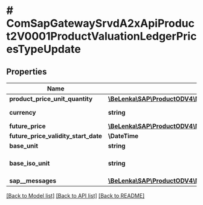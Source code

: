 # # ComSapGatewaySrvdA2xApiProduct2V0001ProductValuationLedgerPricesTypeUpdate

## Properties

Name | Type | Description | Notes
------------ | ------------- | ------------- | -------------
**product_price_unit_quantity** | [**\BeLenka\SAP\ProductODV4\Model\PriceUnit**](PriceUnit.md) |  | [optional]
**currency** | **string** | Currency Key | [optional]
**future_price** | [**\BeLenka\SAP\ProductODV4\Model\FuturePrice**](FuturePrice.md) |  | [optional]
**future_price_validity_start_date** | **\DateTime** |  | [optional]
**base_unit** | **string** |  | [optional]
**base_iso_unit** | **string** | Base unit of measure in ISO code | [optional]
**sap__messages** | [**\BeLenka\SAP\ProductODV4\Model\ComSapGatewaySrvdA2xApiProduct2V0001SAPMessageUpdate[]**](ComSapGatewaySrvdA2xApiProduct2V0001SAPMessageUpdate.md) |  | [optional]

[[Back to Model list]](../../README.md#models) [[Back to API list]](../../README.md#endpoints) [[Back to README]](../../README.md)
